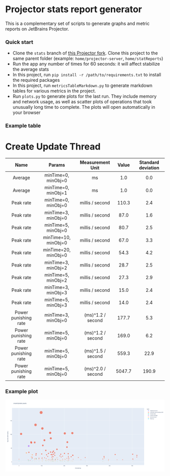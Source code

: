 # Projector stats report generator
This is a complementary set of scripts to generate graphs and metric reports on JetBrains Projector.

### Quick start
* Clone the `stats` branch of [this Projector fork](https://github.com/muldrik/projector-server). Clone this project to
the same parent folder (example: `home/projector-server`, `home/statReports`)
* Run the app any number of times for 60 seconds: it will affect stabilize the average stats
* In this project, run `pip install -r /path/to/requirements.txt` to install the required packages
* In this project, run `metricsTableMarkdown.py` to generate markdown tables for various metrics in the project.
* Run `plots.py` to generate plots for the last run. They include memory and network usage, as well as scatter plots
of operations that took unusually long time to complete. The plots will open automatically in your browser


### Example table
Create Update Thread
====================

|Name|Params|Measurement Unit|Value|Standard deviation|
| :---: | :---: | :---: | :---: | :---: |
|Average|minTime=0, minObj=0|ms|1.0|0.0|
|Average|minTime=0, minObj=1|ms|1.0|0.0|
|Peak rate|minTime=0, minObj=0|millis / second|110.3|2.4|
|Peak rate|minTime=3, minObj=0|millis / second|87.0|1.6|
|Peak rate|minTime=5, minObj=0|millis / second|80.7|2.5|
|Peak rate|minTime=10, minObj=0|millis / second|67.0|3.3|
|Peak rate|minTime=20, minObj=0|millis / second|54.3|4.2|
|Peak rate|minTime=3, minObj=2|millis / second|28.7|2.5|
|Peak rate|minTime=5, minObj=2|millis / second|27.3|2.9|
|Peak rate|minTime=3, minObj=3|millis / second|15.0|2.4|
|Peak rate|minTime=5, minObj=3|millis / second|14.0|2.4|
|Power punishing rate|minTime=3, minObj=0|(ms)^1.2 / second|177.7|5.3|
|Power punishing rate|minTime=5, minObj=0|(ms)^1.2 / second|169.0|6.2|
|Power punishing rate|minTime=5, minObj=0|(ms)^1.5 / second|559.3|22.9|
|Power punishing rate|minTime=5, minObj=0|(ms)^2.0 / second|5047.7|190.9|


### Example plot
![text](img/example_plot.png)
